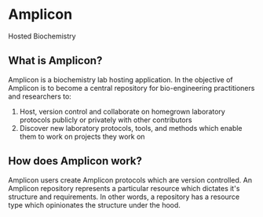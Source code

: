 # Amplicon

Hosted Biochemistry

## What is Amplicon?
Amplicon is a biochemistry lab hosting application. In the objective of Amplicon is to become a central repository for bio-engineering practitioners and researchers to:

1. Host, version control and collaborate on homegrown laboratory protocols publicly or privately with other contributors
2. Discover new laboratory protocols, tools, and methods which enable them to work on projects they work on

## How does Amplicon work?
Amplicon users create Amplicon protocols which are version controlled. An Amplicon repository represents a particular resource which dictates it's structure and requirements. In other words, a repository has a resource type which opinionates the structure under the hood.


